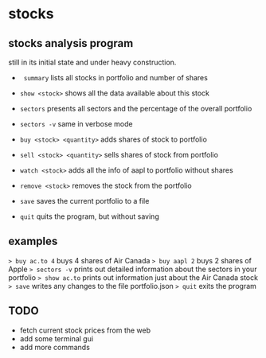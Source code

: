 # stocks


## stocks analysis program

still in its initial state and under heavy construction.






* ` summary`
    lists all stocks in portfolio and number of shares

* `show <stock>`
    shows all the data available about this stock

* `sectors`
    presents all sectors and the percentage of the overall portfolio

* `sectors -v`
    same in verbose mode

*  `buy <stock> <quantity>`
    adds shares of stock to portfolio

* `sell <stock> <quantity>`
    sells shares of stock from portfolio

* `watch <stock>`
    adds all the info of aapl to portfolio without shares

* `remove <stock>`
    removes the stock from the portfolio

* `save`
    saves the current portfolio to a file

* `quit`
    quits the program, but without saving



## examples

`> buy ac.to 4`
    buys 4 shares of Air Canada
`> buy aapl 2`
    buys 2 shares of Apple
`> sectors -v`
    prints out detailed information about the sectors in your portfolio
`> show ac.to`
    prints out information just about the Air Canada stock
`> save`
    writes any changes to the file portfolio.json
`> quit`
    exits the program



## TODO

* fetch current stock prices from the web
* add some terminal gui
* add more commands
